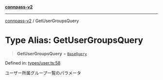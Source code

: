 [**connpass-v2**](../README.md)

***

[connpass-v2](../globals.md) / GetUserGroupsQuery

# Type Alias: GetUserGroupsQuery

> **GetUserGroupsQuery** = [`BaseQuery`](BaseQuery.md)

Defined in: [types/user.ts:58](https://github.com/ryohidaka/node-connpass/blob/eef41deb7cb24b91ec8c67d8e4085575b4debd33/src/types/user.ts#L58)

ユーザー所属グループ一覧のパラメータ
